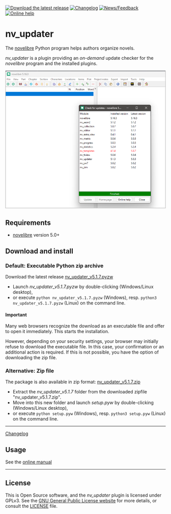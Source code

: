 [![Download the latest release](docs/img/download-button.png)](https://github.com/peter88213/nv_updater/raw/main/dist/nv_updater_v5.1.7.pyzw)
[![Changelog](docs/img/changelog-button.png)](docs/changelog.md)
[![News/Feedback](docs/img/news-button.png)](https://github.com/peter88213/novelibre/discussions)
[![Online help](docs/img/help-button.png)](https://peter88213.github.io/nvhelp-en/nv_updater/)


# nv_updater

The [novelibre](https://github.com/peter88213/novelibre/) Python program helps authors organize novels.  

*nv_updater* is a plugin providing an *on-demand* update checker for the *novelibre* program and the installed plugins.



![Screenshot](docs/Screenshots/screen01.png)

## Requirements

- [novelibre](https://github.com/peter88213/novelibre/) version 5.0+

## Download and install

### Default: Executable Python zip archive

Download the latest release [nv_updater_v5.1.7.pyzw](https://github.com/peter88213/nv_updater/raw/main/dist/nv_updater_v5.1.7.pyzw)

- Launch *nv_updater_v5.1.7.pyzw* by double-clicking (Windows/Linux desktop),
- or execute `python nv_updater_v5.1.7.pyzw` (Windows), resp. `python3 nv_updater_v5.1.7.pyzw` (Linux) on the command line.

#### Important

Many web browsers recognize the download as an executable file and offer to open it immediately. 
This starts the installation.

However, depending on your security settings, your browser may 
initially  refuse  to download the executable file. 
In this case, your confirmation or an additional action is required. 
If this is not possible, you have the option of downloading 
the zip file. 


### Alternative: Zip file

The package is also available in zip format: [nv_updater_v5.1.7.zip](https://github.com/peter88213/nv_updater/raw/main/dist/nv_updater_v5.1.7.zip)

- Extract the *nv_updater_v5.1.7* folder from the downloaded zipfile "nv_updater_v5.1.7.zip".
- Move into this new folder and launch *setup.pyw* by double-clicking (Windows/Linux desktop), 
- or execute `python setup.pyw` (Windows), resp. `python3 setup.pyw` (Linux) on the command line.

---

[Changelog](docs/changelog.md)

## Usage

See the [online manual](https://peter88213.github.io/nvhelp-en/nv_updater/)

---

## License

This is Open Source software, and the *nv_updater* plugin is licensed under GPLv3. See the
[GNU General Public License website](https://www.gnu.org/licenses/gpl-3.0.en.html) for more
details, or consult the [LICENSE](https://github.com/peter88213/nv_updater/blob/main/LICENSE) file.
